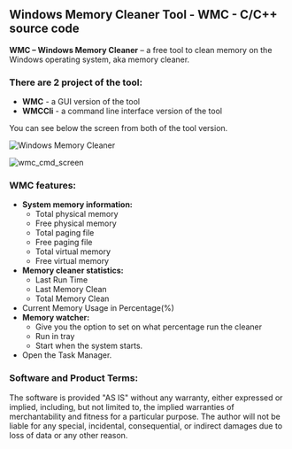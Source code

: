 # <h2>Windows Memory Cleaner Tool - WMC - C/C++ source code</h2>

<strong>WMC – Windows Memory Cleaner</strong> –  a free tool to clean memory on the Windows operating system, aka memory cleaner.

<h3>There are 2 project of the tool:</h3>
<ul>
 <li><strong>WMC</strong> - a GUI version of the tool</li>
 <li><strong>WMCCli</strong> - a command line interface version of the tool</li>
 </ul>
 
 You can see below the screen from both of the tool version. 

![Windows Memory Cleaner](https://user-images.githubusercontent.com/12503476/145265025-0ace413c-82af-43e8-9264-0842967c7352.png)


![wmc_cmd_screen](https://user-images.githubusercontent.com/12503476/145265076-a0f30ca2-d98c-42c9-b48d-b067e4e7c691.png)


<h3>WMC features:</h3>
<ul>
 	<li><strong>System memory information:</strong>
<ul>
 	<li>Total physical memory</li>
 	<li>Free physical memory</li>
 	<li>Total paging file</li>
 	<li>Free paging file</li>
 	<li>Total virtual memory</li>
 	<li>Free virtual memory</li>
</ul>
</li>
 	<li><strong>Memory cleaner statistics:</strong>
<ul>
 	<li>Last Run Time</li>
 	<li>Last Memory Clean</li>
 	<li>Total Memory Clean</li>
</ul>
</li>
 	<li>Current Memory Usage in Percentage(%)</li>
 	<li><strong>Memory watcher:</strong>
<ul>
 	<li>Give you the option to set on what percentage run the cleaner</li>
 	<li>Run in tray</li>
 	<li>Start when the system starts.</li>
</ul>
</li>
 	<li>Open the Task Manager.</li>
</ul>

<h3>Software and Product Terms:</h3>

The software is provided "AS IS" without any warranty, either expressed or implied, including, but not limited to, the implied warranties of merchantability and fitness for a particular purpose. The author will not be liable for any special, incidental, consequential, or indirect damages due to loss of data or any other reason.

